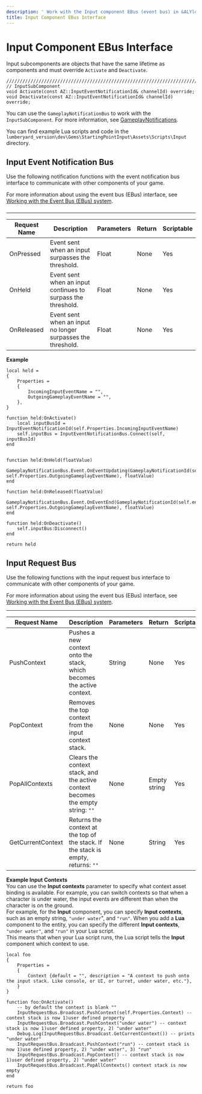 ```yaml
---
description: ' Work with the Input component EBus (event bus) in &ALYlong;. '
title: Input Component EBus Interface
---
```

# Input Component EBus Interface<a name="component-input-event-bus-interface"></a>

Input subcomponents are objects that have the same lifetime as components and must override `Activate` and `Deactivate`\.

```
//////////////////////////////////////////////////////////////////////////
// InputSubComponent
void Activate(const AZ::InputEventNotificationId& channelId) override;
void Deactivate(const AZ::InputEventNotificationId& channelId) override;
```

You can use the `GameplayNotificationBus` to work with the `InputSubComponent`\. For more information, see [GameplayNotifications](/docs/userguide/components/entity-system-gameplay-bus.md#component-entity-system-gameplay-bus-gameplaynotifications)\.

You can find example Lua scripts and code in the `lumberyard_version\dev\Gems\StartingPointInput\Assets\Scripts\Input` directory\.

## Input Event Notification Bus<a name="component-input-event-notification-bus"></a>

Use the following notification functions with the event notification bus interface to communicate with other components of your game\.

For more information about using the event bus \(EBus\) interface, see [Working with the Event Bus \(EBus\) system](/docs/userguide/programming/ebus/intro.md)\.

### <a name="component-input-event-notification-input"></a>


****  

| Request Name | Description | Parameters | Return | Scriptable | 
| --- | --- | --- | --- | --- | 
| OnPressed |  Event sent when an input surpasses the threshold\.  | Float | None | Yes | 
| OnHeld |  Event sent when an input continues to surpass the threshold\.  | Float | None | Yes | 
| OnReleased |  Event sent when an input no longer surpasses the threshold\.  | Float | None | Yes | 

**Example**  

```
local held =
{
    Properties =
    {
        IncomingInputEventName = "",
        OutgoingGameplayEventName = "",
    },
}
 
function held:OnActivate()
    local inputBusId = InputEventNotificationId(self.Properties.IncomingInputEventName)
    self.inputBus = InputEventNotificationBus.Connect(self, inputBusId)
end
 
  
function held:OnHeld(floatValue)
    GameplayNotificationBus.Event.OnEventUpdating(GameplayNotificationId(self.entityId, self.Properties.OutgoingGameplayEventName), floatValue)
end
 
function held:OnReleased(floatValue)
    GameplayNotificationBus.Event.OnEventEnd(GameplayNotificationId(self.entityId, self.Properties.OutgoingGameplayEventName), floatValue)
end
 
function held:OnDeactivate()
    self.inputBus:Disconnect()
end
 
return held
```

## Input Request Bus<a name="component-input-request-bus"></a>

Use the following functions with the input request bus interface to communicate with other components of your game\.

For more information about using the event bus \(EBus\) interface, see [Working with the Event Bus \(EBus\) system](/docs/userguide/programming/ebus/intro.md)\.


****  

| Request Name | Description | Parameters | Return | Scriptable | 
| --- | --- | --- | --- | --- | 
| PushContext |  Pushes a new context onto the stack, which becomes the active context\.  | String | None | Yes | 
| PopContext |  Removes the top context from the input context stack\.  | None | None | Yes | 
| PopAllContexts |  Clears the context stack, and the active context becomes the empty string: `""`  | None | Empty string | Yes | 
| GetCurrentContext |  Returns the context at the top of the stack\. If the stack is empty, returns: `""`  | None | String | Yes | 

**Example Input Contexts**  
You can use the **Input contexts** parameter to specify what context asset binding is available\. For example, you can switch contexts so that when a character is under water, the input events are different than when the character is on the ground\.  
For example, for the **Input** component, you can specify **Input contexts**, such as an empty string, `"under water`", and `"run"`\. When you add a **Lua** component to the entity, you can specify the different **Input contexts**, `"under water"`, and `"run"` in your Lua script\.  
This means that when your Lua script runs, the Lua script tells the **Input** component which context to use\.  

```
local foo
{
    Properties =
    {
        Context {default = "", description = "A context to push onto the input stack. Like console, or UI, or turret, under water, etc."},
    }
}
  
function foo:OnActivate()
    -- by default the context is blank ""
    InputRequestBus.Broadcast.PushContext(self.Properties.Context) -- context stack is now 1)user defined property
    InputRequestBus.Broadcast.PushContext("under water") -- context stack is now 1)user defined property, 2) "under water"
    Debug.Log(InputRequestBus.Broadcast.GetCurrentContext()) -- prints "under water"
    InputRequestBus.Broadcast.PushContext("run") -- context stack is now 1)use defined property, 2) "under water", 3) "run"
    InputRequestBus.Broadcast.PopContext() -- context stack is now 1)user defined property, 2) "under water"
    InputRequestBus.Broadcast.PopAllContexts() context stack is now empty
end
  
return foo
```